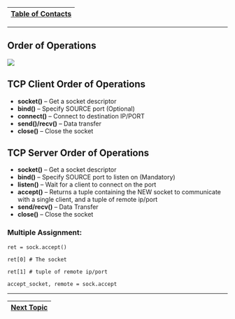 |[Table of Contacts](/00-Table-of-Contents.md)|
|---|

---

## Order of Operations

![](/assets/image%20%2813%29.png)

## TCP Client Order of Operations

* **socket\(\)** – Get a socket descriptor
* **bind\(\)** – Specify SOURCE port \(Optional\)
* **connect\(\)** – Connect to destination IP/PORT
* **send\(\)/recv\(\)** – Data transfer
* **close\(\)** – Close the socket

## TCP Server Order of Operations

* **socket\(\)** – Get a socket descriptor
* **bind\(\)** – Specify SOURCE port to listen on \(Mandatory\)
* **listen\(\)** – Wait for a client to connect on the port
* **accept\(\)** – Returns a tuple containing the NEW socket to communicate with a single client, and a tuple of remote ip/port 
* **send/recv\(\)** – Data Transfer
* **close\(\)** – Close the socket

### Multiple Assignment:

`ret = sock.accept()`

`ret[0] # The socket`

`ret[1] # tuple of remote ip/port`

`accept_socket, remote = sock.accept`

---

|[Next Topic](/03-intro-to-sockets/tcp-client-server/sendall.md)|
|---|
